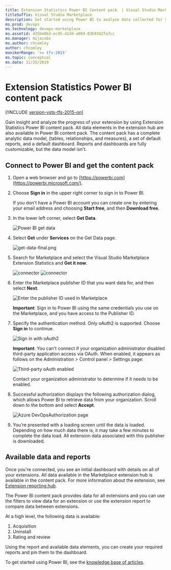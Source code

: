 ```yaml
---
title: Extension Statistics Power BI Content pack  | Visual Studio Marketplace
titleSuffix: Visual Studio Marketplace
description: Get started using Power BI to analyze data collected for your extension on Visual Studio Marketplace 
ms.prod: devops
ms.technology: devops-marketplace
ms.assetid: 435be0b3-ec45-41dd-a804-03b9342fa7cc
ms.manager: mijacobs
ms.author: chcomley
author: chcomley
monikerRange: '>= tfs-2015'
ms.topic: conceptual
ms.date: 11/25/2019
---
```


# Extension Statistics Power BI content pack

[!INCLUDE [version-vsts-tfs-2015-on](../boards/includes/version-vsts-tfs-2015-on.md)]

Gain insight and analyze the progress of your extension by using Extension Statistics Power BI content pack. All data elements in the extension hub are also available in Power BI content pack.
The content pack has a complete analytic data model, (tables, relationships, and measures), a set of default reports, and a default dashboard. Reports and dashboards are fully customizable, but the data model isn't.

## Connect to Power BI and get the content pack

1. Open a web browser and go to [https://powerbi.com](https://powerbi.microsoft.com/).

2. Choose **Sign in** in the upper right corner to sign in to Power BI.

   If you don't have a Power BI account you can create one by entering your email address and choosing **Start free**, and then **Download free**.

3. In the lower left corner, select **Get Data**.

   ![Power BI get data](media/power-bi-get-data.png)

4. Select **Get** under **Services** on the Get Data page.

    ![get-data-final.png](media/get-data-final.png)

5. Search for Marketplace and select the Visual Studio Marketplace Extension Statistics and **Get it now**.

    ![connector](media/search.png)
    ![connector](media/content-pack-details.png)

6. Enter the Marketplace publisher ID that you want data for, and then select **Next**.

    ![Enter the publisher ID used in Marketplace](media/addpublisherid.png)  

    **Important**: Sign in to Power BI using the same credentials you use on the Marketplace, and you have access to the Publisher ID. 

7. Specify the authentication method. Only oAuth2 is supported. Choose **Sign in** to continue.

    ![Sign in with oAuth2](media/connect-to-vs-team-services-auth.png)  

    **Important**: You can't connect if your organization administrator disabled third-party application access via OAuth. When enabled, it appears as follows on the Administration > Control panel > Settings page:  

    ![Third-party oAuth enabled](media/Screen5.png)  

    Contact your organization administrator to determine if it needs to be enabled.

8. Successful authorization displays the following authorization dialog, which allows Power BI to retrieve data from your organization. Scroll down to the bottom and select **Accept**.

    ![Azure DevOpsAuthorization page](media/Screen6.png)  

9. You're presented with a loading screen until the data is loaded. Depending on how much data there is, it may take a few minutes to complete the data load. All extension data associated with this publisher is downloaded.

## Available data and reports

Once you're connected, you see an initial dashboard with details on all of your extensions. All data available in the Marketplace extension hub is available in the content pack. For more information about the extension, see [Extension reporting hub](/azure/devops/extend/extension-report).

The Power BI content pack provides data for all extensions and you can use the filters to view data for an extension or use the extension report to compare data between extensions.

At a high level, the following data is available:

1. Acquisition
2. Uninstall
3. Rating and review

Using the report and available data elements, you can create your required reports and pin them to the dashboard.

To get started using Power BI, see the [knowledge base of articles](https://support.powerbi.com/).
